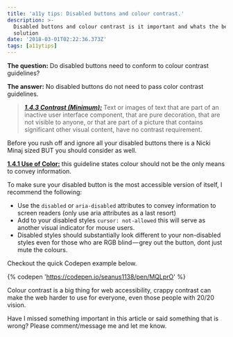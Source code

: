 ```yaml
---
title: 'a11y tips: Disabled buttons and colour contrast.'
description: >-
  Disabled buttons and colour contrast is it important and whats the best
  solution
date: '2018-03-01T02:22:36.373Z'
tags: [a11ytips]
---
```


**The question:** Do disabled buttons need to conform to colour contrast guidelines?

**The answer:** No disabled buttons do not need to pass color contrast guidelines.

> [**_1.4.3 Contrast (Minimum):_**](https://www.w3.org/TR/UNDERSTANDING-WCAG20/visual-audio-contrast-contrast.html) Text or images of text that are part of an inactive user interface component, that are pure decoration, that are not visible to anyone, or that are part of a picture that contains significant other visual content, have no contrast requirement.

Before you rush off and ignore all your disabled buttons there is a Nicki Minaj sized BUT you should consider as well.

[**1.4.1 Use of Color:**](https://www.w3.org/TR/UNDERSTANDING-WCAG20/visual-audio-contrast-without-color.html) this guideline states colour should not be the only means to convey information.

To make sure your disabled button is the most accessible version of itself, I recommend the following:

*   Use the `disabled` or `aria-disabled` attributes to convey information to screen readers (only use aria attributes as a last resort)
*   Add to your disabled styles `cursor: not-allowed` this will serve as another visual indicator for mouse users.
*   Disabled styles should substantially look different to your non-disabled styles even for those who are RGB blind — grey out the button, dont just mute the colours.

Checkout the quick Codepen example below.

{% codepen 'https://codepen.io/seanus1138/pen/MQLprO' %}

Colour contrast is a big thing for web accessibility, crappy contrast can make the web harder to use for everyone, even those people with 20/20 vision.

Have I missed something important in this article or said something that is wrong? Please comment/message me and let me know.